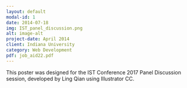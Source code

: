 ```yaml
---
layout: default
modal-id: 1
date: 2014-07-18
img: IST_panel_discussion.png
alt: image-alt
project-date: April 2014
client: Indiana University
category: Web Development
pdf: job_aid22.pdf
---
```

This poster was designed for the IST Conference 2017 Panel Discussion session, developed by Ling Qian using Illustrator CC.

